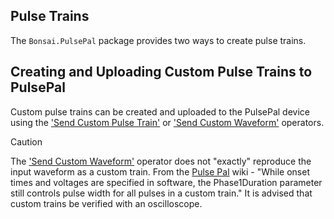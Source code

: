
## Pulse Trains

The `Bonsai.PulsePal` package provides two ways to create pulse trains.





## Creating and Uploading Custom Pulse Trains to PulsePal
Custom pulse trains can be created and uploaded to the PulsePal device using the ['Send Custom Pulse Train'](xref:Bonsai.PulsePal.SendCustomPulseTrain) or ['Send Custom Waveform'](xref:Bonsai.PulsePal.SendCustomWaveform) operators.





> [!CAUTION]
> The  ['Send Custom Waveform'](xref:Bonsai.PulsePal.SendCustomWaveform) operator does not "exactly" reproduce the input waveform as a custom train.
> From the [Pulse Pal](https://sites.google.com/site/pulsepalwiki/) wiki - "While onset times and voltages are specified in software, the Phase1Duration parameter still controls pulse width for all pulses in a custom train."
> It is advised that custom trains be verified with an oscilloscope.


